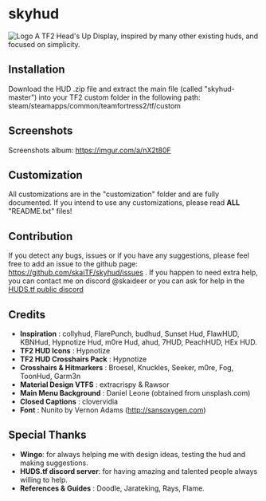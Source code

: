 # skyhud
![Logo](https://imgur.com/LnTqrTZ.png)
A TF2 Head's Up Display, inspired by many other existing huds, and focused on simplicity.

## Installation
Download the HUD .zip file and extract the main file (called "skyhud-master") into your TF2 custom folder in the following path: steam/steamapps/common/teamfortress2/tf/custom

## Screenshots
Screenshots album: https://imgur.com/a/nX2t80F

## Customization
All customizations are in the "customization" folder and are fully documented. If you intend to use any customizations, please read **ALL** "README.txt" files!

## Contribution
If you detect any bugs, issues or if you have any suggestions, please feel free to add an issue to the github page: https://github.com/skaiTF/skyhud/issues .
If you happen to need extra help, you can contact me on discord @skaideer or you can ask for help in the [HUDS.tf public discord](http://discord.huds.tf/)

## Credits
- **Inspiration** : collyhud, FlarePunch, budhud, Sunset Hud, FlawHUD, KBNHud, Hypnotize Hud, m0re Hud, ahud, 7HUD, PeachHUD, HEx HUD.
- **TF2 HUD Icons** : Hypnotize
- **TF2 HUD Crosshairs Pack** : Hypnotize
- **Crosshairs & Hitmarkers** : Broesel, Knuckles, Seeker, m0re, Fog, ToonHud, Garm3n
- **Material Design VTFS** : extracrispy & Rawsor
- **Main Menu Background** : Daniel Leone (obtained from unsplash.com)
- **Closed Captions** : clovervidia
- **Font** : Nunito by Vernon Adams (http://sansoxygen.com)

## Special Thanks
- **Wingo**: for always helping me with design ideas, testing the hud and making suggestions.
- **HUDS.tf discord server**: for having amazing and talented people always willing to help.
- **References & Guides** : Doodle, Jarateking, Rays, Flame.


